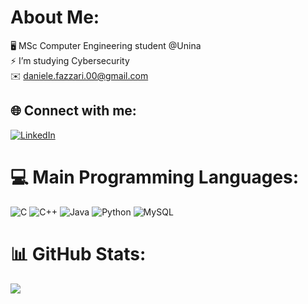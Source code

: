 # About Me:
🖥️ MSc Computer Engineering student @Unina <br> ⚡ I’m studying Cybersecurity <br> ✉️ daniele.fazzari.00@gmail.com

## 🌐 Connect with me:
[![LinkedIn](https://img.shields.io/badge/LinkedIn-%230077B5.svg?logo=linkedin&logoColor=white)](https://www.linkedin.com/in/daniele-fazzari-48b24a23a) 

# 💻 Main Programming Languages:
![C](https://img.shields.io/badge/c-%2300599C.svg?style=for-the-badge&logo=c&logoColor=white) ![C++](https://img.shields.io/badge/c++-%2300599C.svg?style=for-the-badge&logo=c%2B%2B&logoColor=white) ![Java](https://img.shields.io/badge/java-%23ED8B00.svg?style=for-the-badge&logo=java&logoColor=white) ![Python](https://img.shields.io/badge/python-3670A0?style=for-the-badge&logo=python&logoColor=ffdd54) ![MySQL](https://img.shields.io/badge/mysql-%2300f.svg?style=for-the-badge&logo=mysql&logoColor=white) 

# 📊 GitHub Stats:
![](https://github-readme-stats-DanieleFazzari.vercel.app/api/top-langs/?username=DanieleFazzari&theme=dark&hide_border=false&include_all_commits=true&count_private=true&layout=compact)
